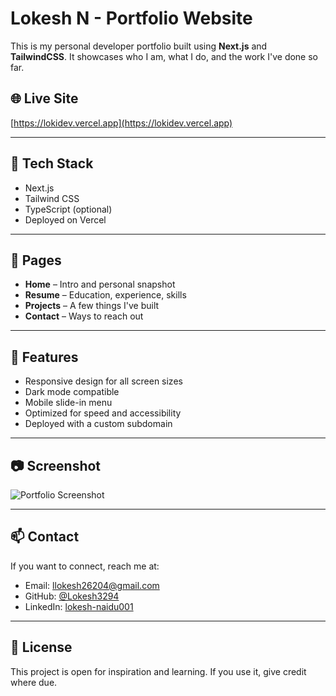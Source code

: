 # Lokesh N - Portfolio Website

This is my personal developer portfolio built using **Next.js** and **TailwindCSS**. It showcases who I am, what I do, and the work I've done so far.

## 🌐 Live Site
[https://lokidev.vercel.app](https://lokidev.vercel.app)

---

## 🔧 Tech Stack
- Next.js
- Tailwind CSS
- TypeScript (optional)
- Deployed on Vercel

---

## 📁 Pages
- **Home** – Intro and personal snapshot
- **Resume** – Education, experience, skills
- **Projects** – A few things I've built
- **Contact** – Ways to reach out

---

## 🚀 Features
- Responsive design for all screen sizes
- Dark mode compatible
- Mobile slide-in menu
- Optimized for speed and accessibility
- Deployed with a custom subdomain

---

## 📷 Screenshot
![Portfolio Screenshot](public/screenshot.jpg) <!-- Add a real screenshot if available -->

---

## 📫 Contact
If you want to connect, reach me at:
- Email: llokesh26204@gmail.com
- GitHub: [@Lokesh3294](https://github.com/Lokesh3294)
- LinkedIn: [lokesh-naidu001](https://www.linkedin.com/in/lokesh-naidu001)

---

## 📝 License
This project is open for inspiration and learning. If you use it, give credit where due.
